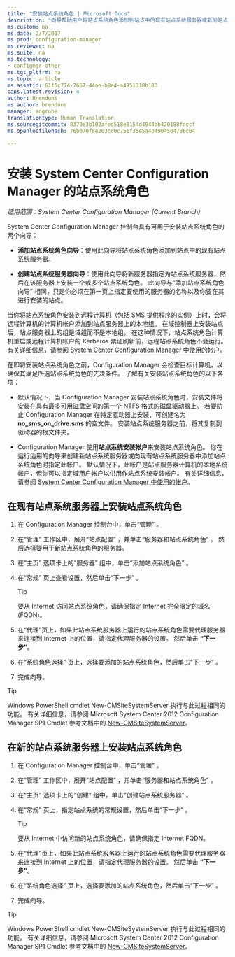 ```yaml
---
title: "安装站点系统角色 | Microsoft Docs"
description: "向导帮助用户将站点系统角色添加到站点中的现有站点系统服务器或新的站点系统服务器。"
ms.custom: na
ms.date: 2/7/2017
ms.prod: configuration-manager
ms.reviewer: na
ms.suite: na
ms.technology:
- configmgr-other
ms.tgt_pltfrm: na
ms.topic: article
ms.assetid: 61f5c774-7667-44ae-b8e4-a4951318b183
caps.latest.revision: 4
author: Brenduns
ms.author: brenduns
manager: angrobe
translationtype: Human Translation
ms.sourcegitcommit: 8370e3b102afed518e8154d4944ab420188faccf
ms.openlocfilehash: 76b070f8e203cc0c751f35e5a4b4904504786c04

---
```

# <a name="install-site-system-roles-for-system-center-configuration-manager"></a>安装 System Center Configuration Manager 的站点系统角色

*适用范围：System Center Configuration Manager (Current Branch)*

System Center Configuration Manager 控制台具有可用于安装站点系统角色的两个向导：  

-   **添加站点系统角色向导**：使用此向导将站点系统角色添加到站点中的现有站点系统服务器。  

-   **创建站点系统服务器向导**：使用此向导将新服务器指定为站点系统服务器，然后在该服务器上安装一个或多个站点系统角色。 此向导与“添加站点系统角色向导” 相同，只是你必须在第一页上指定要使用的服务器的名称以及你要在其进行安装的站点。  

当你将站点系统角色安装到远程计算机（包括 SMS 提供程序的实例）上时，会将远程计算机的计算机帐户添加到站点服务器上的本地组。 在域控制器上安装站点后，站点服务器上的组是域组而不是本地组。 在这种情况下，站点系统角色计算机重启或远程计算机帐户的 Kerberos 票证刷新前，远程站点系统角色不会运行。 有关详细信息，请参阅 [System Center Configuration Manager 中使用的帐户](../../../../core/plan-design/hierarchy/accounts.md)。  

在即将安装站点系统角色之前，Configuration Manager 会检查目标计算机，以确保其满足所选站点系统角色的先决条件。 了解有关安装站点系统角色的以下各项：  

-   默认情况下，当 Configuration Manager 安装站点系统角色时，安装文件将安装在具有最多可用磁盘空间的第一个 NTFS 格式的磁盘驱动器上。 若要防止 Configuration Manager 在特定驱动器上安装，可创建名为 **no_sms_on_drive.sms** 的空文件。 安装站点系统服务器之前，将其复制到驱动器的根文件夹。  

-   Configuration Manager 使用**站点系统安装帐户**来安装站点系统角色。 你在运行适用的向导来创建新站点系统服务器或向现有站点系统服务器中添加站点系统角色时指定此帐户。 默认情况下，此帐户是站点服务器计算机的本地系统帐户，但你可以指定域用户帐户以供用作站点系统安装帐户。 有关详细信息，请参阅 [System Center Configuration Manager 中使用的帐户](../../../../core/plan-design/hierarchy/accounts.md)。  

##  <a name="a-namebkmkinstalla-to-install-site-system-roles-on-an-existing-site-system-server"></a><a name="bkmk_Install"></a>在现有站点系统服务器上安装站点系统角色  

1.  在 Configuration Manager 控制台中，单击“管理” 。  

2.  在“管理”  工作区中，展开“站点配置” ，并单击“服务器和站点系统角色” 。 然后选择要用于新站点系统角色的服务器。  

3.  在“主页”  选项卡上的“服务器”  组中，单击“添加站点系统角色” 。  

4.  在“常规”  页上查看设置，然后单击“下一步” 。  

    > [!TIP]  
    >  要从 Internet 访问站点系统角色，请确保指定 Internet 完全限定的域名 (FQDN)。  

5.  在“代理”页上，如果此站点系统服务器上运行的站点系统角色需要代理服务器来连接到 Internet 上的位置，请指定代理服务器的设置。 然后单击 **“下一步”**。  

6.  在“系统角色选择”  页上，选择要添加的站点系统角色，然后单击“下一步” 。  

7.  完成向导。  

> [!TIP]  
>  Windows PowerShell cmdlet New-CMSiteSystemServer 执行与此过程相同的功能。 有关详细信息，请参阅 Microsoft System Center 2012 Configuration Manager SP1 Cmdlet 参考文档中的 [New-CMSiteSystemServer](http://go.microsoft.com/fwlink/p/?LinkID=271414)。  

## <a name="to-install-site-system-roles-on-a-new-site-system-server"></a>在新的站点系统服务器上安装站点系统角色  

1.  在 Configuration Manager 控制台中，单击“管理” 。  

2.  在“管理”  工作区中，展开“站点配置” ，并单击“服务器和站点系统角色” 。  

3.  在“主页”  选项卡上的“创建”  组中，单击“创建站点系统服务器” 。  

4.  在“常规”  页上，指定站点系统的常规设置，然后单击“下一步” 。  

    > [!TIP]  
    >  要从 Internet 中访问新的站点系统角色，请确保指定 Internet FQDN。  

5.  在“代理”页上，如果此站点系统服务器上运行的站点系统角色需要代理服务器来连接到 Internet 上的位置，请指定代理服务器的设置。 然后单击 **“下一步”**。  

6.  在“系统角色选择”  页上，选择要添加的站点系统角色，然后单击“下一步” 。  

7.  完成向导。  

> [!TIP]  
>  Windows PowerShell cmdlet New-CMSiteSystemServer 执行与此过程相同的功能。 有关详细信息，请参阅 Microsoft System Center 2012 Configuration Manager SP1 Cmdlet 参考文档中的 [New-CMSiteSystemServer](http://go.microsoft.com/fwlink/p/?LinkID=271414)。  



<!--HONumber=Feb17_HO2-->


